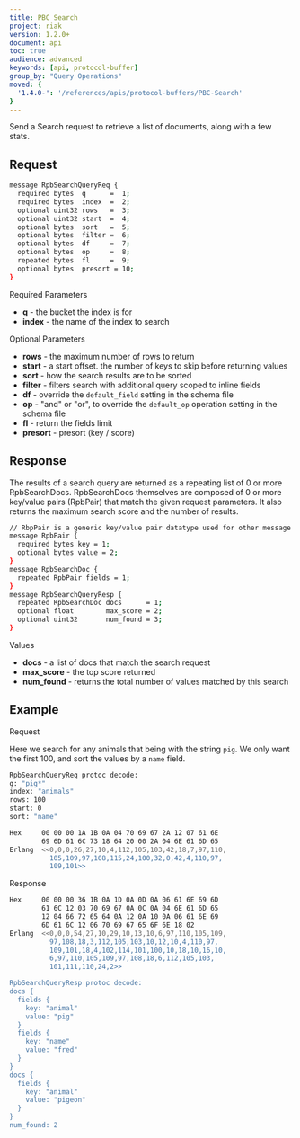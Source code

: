 ```yaml
---
title: PBC Search
project: riak
version: 1.2.0+
document: api
toc: true
audience: advanced
keywords: [api, protocol-buffer]
group_by: "Query Operations"
moved: {
  '1.4.0-': '/references/apis/protocol-buffers/PBC-Search'
}
---
```


Send a Search request to retrieve a list of documents, along with a few stats.

## Request


```bash
message RpbSearchQueryReq {
  required bytes  q      =  1;
  required bytes  index  =  2;
  optional uint32 rows   =  3;
  optional uint32 start  =  4;
  optional bytes  sort   =  5;
  optional bytes  filter =  6;
  optional bytes  df     =  7;
  optional bytes  op     =  8;
  repeated bytes  fl     =  9;
  optional bytes  presort = 10;
}
```

Required Parameters

* **q** - the bucket the index is for
* **index** - the name of the index to search

Optional Parameters

* **rows** - the maximum number of rows to return
* **start** - a start offset. the number of keys to skip before returning values
* **sort** - how the search results are to be sorted
* **filter** - filters search with additional query scoped to inline fields
* **df** - override the `default_field` setting in the schema file
* **op** - "and" or "or", to override the `default_op` operation setting in the schema file
* **fl** - return the fields limit
* **presort** - presort (key / score)


## Response

The results of a search query are returned as a repeating list of
0 or more RpbSearchDocs. RpbSearchDocs themselves are composed of
0 or more key/value pairs (RpbPair) that match the given request
parameters. It also returns the maximum search score and the number
of results.


```bash
// RbpPair is a generic key/value pair datatype used for other message types
message RpbPair {
  required bytes key = 1;
  optional bytes value = 2;
}
message RpbSearchDoc {
  repeated RpbPair fields = 1;
}
message RpbSearchQueryResp {
  repeated RpbSearchDoc docs      = 1;
  optional float        max_score = 2;
  optional uint32       num_found = 3;
}
```

Values

* **docs** - a list of docs that match the search request
* **max_score** - the top score returned
* **num_found** - returns the total number of values matched by this search


## Example

Request

Here we search for any animals that being with the string `pig`. We only
want the first 100, and sort the values by a `name` field.

```bash
RpbSearchQueryReq protoc decode:
q: "pig*"
index: "animals"
rows: 100
start: 0
sort: "name"

Hex     00 00 00 1A 1B 0A 04 70 69 67 2A 12 07 61 6E
        69 6D 61 6C 73 18 64 20 00 2A 04 6E 61 6D 65
Erlang  <<0,0,0,26,27,10,4,112,105,103,42,18,7,97,110,
          105,109,97,108,115,24,100,32,0,42,4,110,97,
          109,101>>
```

Response

```bash
Hex     00 00 00 36 1B 0A 1D 0A 0D 0A 06 61 6E 69 6D
        61 6C 12 03 70 69 67 0A 0C 0A 04 6E 61 6D 65
        12 04 66 72 65 64 0A 12 0A 10 0A 06 61 6E 69
        6D 61 6C 12 06 70 69 67 65 6F 6E 18 02
Erlang  <<0,0,0,54,27,10,29,10,13,10,6,97,110,105,109,
          97,108,18,3,112,105,103,10,12,10,4,110,97,
          109,101,18,4,102,114,101,100,10,18,10,16,10,
          6,97,110,105,109,97,108,18,6,112,105,103,
          101,111,110,24,2>>

RpbSearchQueryResp protoc decode:
docs {
  fields {
    key: "animal"
    value: "pig"
  }
  fields {
    key: "name"
    value: "fred"
  }
}
docs {
  fields {
    key: "animal"
    value: "pigeon"
  }
}
num_found: 2
```
